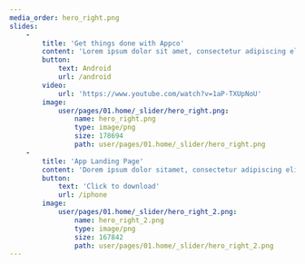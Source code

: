 ```yaml
---
media_order: hero_right.png
slides:
    -
        title: 'Get things done with Appco'
        content: 'Lorem ipsum dolor sit amet, consectetur adipiscing elit, sed do eiusmod.'
        button:
            text: Android
            url: /android
        video:
            url: 'https://www.youtube.com/watch?v=1aP-TXUpNoU'
        image:
            user/pages/01.home/_slider/hero_right.png:
                name: hero_right.png
                type: image/png
                size: 178694
                path: user/pages/01.home/_slider/hero_right.png
    -
        title: 'App Landing Page'
        content: 'Dorem ipsum dolor sitamet, consectetur adipiscing elit, sed do eiusm tempor incididunt ulabore et dolore magna aliqua.'
        button:
            text: 'Click to download'
            url: /iphone
        image:
            user/pages/01.home/_slider/hero_right_2.png:
                name: hero_right_2.png
                type: image/png
                size: 167842
                path: user/pages/01.home/_slider/hero_right_2.png
---
```


